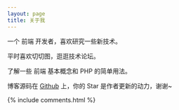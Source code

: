 ```yaml
---
layout: page
title: 关于我 
---
```


一个 前端 开发者，喜欢研究一些新技术。
<p>
平时喜欢切切图，逛逛技术论坛。
<p>
了解一些 前端 基本概念和 PHP 的简单用法。

<p> 

博客源码在 <a target="_blank" href='https://github.com/leopardpan/leopardpan.github.io/'>Github</a> 上，你的 Star 是作者更新的动力，谢谢~

<p> 

<p> 

<p> 


{% include comments.html %}

